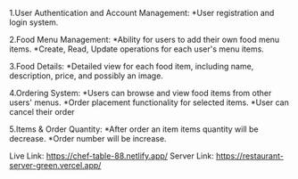 1.User Authentication and Account Management:
*User registration and login system.

2.Food Menu Management:
*Ability for users to add their own food menu items.
*Create, Read, Update operations for each user's menu items.

3.Food Details:
*Detailed view for each food item, including name, description, price, and possibly an image.

4.Ordering System:
*Users can browse and view food items from other users' menus.
*Order placement functionality for selected items.
*User can cancel their order

5.Items & Order Quantity:
*After order an item items quantity will be decrease.
*Order number will be increase.

Live Link: https://chef-table-88.netlify.app/
Server Link: https://restaurant-server-green.vercel.app/

